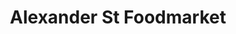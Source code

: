 ---
title: "Alexander St Foodmarket"
url: /palmerston-north/alexander-st-foodmarket/
shop: Lebensmittel
---
